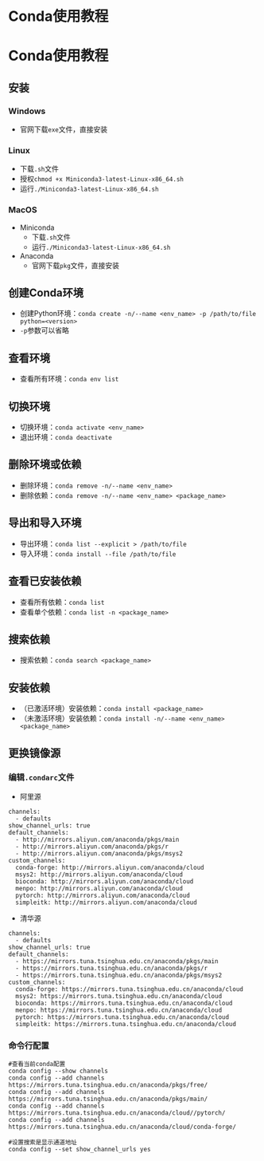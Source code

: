 # Conda使用教程

# Conda使用教程
## 安装
### Windows
* 官网下载`exe`文件，直接安装
### Linux
* 下载`.sh`文件
* 授权`chmod +x Miniconda3-latest-Linux-x86_64.sh`
* 运行`./Miniconda3-latest-Linux-x86_64.sh`
### MacOS
* Miniconda
    * 下载`.sh`文件
    * 运行`./Miniconda3-latest-Linux-x86_64.sh`
* Anaconda
    * 官网下载`pkg`文件，直接安装
## 创建Conda环境
* 创建Python环境：`conda create -n/--name <env_name> -p /path/to/file python=<version> `
* `-p`参数可以省略
## 查看环境
* 查看所有环境：`conda env list `
## 切换环境
* 切换环境：`conda activate <env_name>`
* 退出环境：`conda deactivate`
## 删除环境或依赖
* 删除环境：`conda remove -n/--name <env_name>`
* 删除依赖：`conda remove -n/--name <env_name> <package_name>`
## 导出和导入环境
* 导出环境：`conda list --explicit > /path/to/file`
* 导入环境：`conda install --file /path/to/file`
## 查看已安装依赖
* 查看所有依赖：`conda list`
* 查看单个依赖：`conda list -n <package_name>`
## 搜索依赖
* 搜索依赖：`conda search <package_name>`
## 安装依赖
* （已激活环境）安装依赖：`conda install <package_name>`
* （未激活环境）安装依赖：`conda install -n/--name <env_name> <package_name>`
## 更换镜像源
### 编辑`.condarc`文件
* 阿里源
```
channels:
  - defaults
show_channel_urls: true
default_channels:
  - http://mirrors.aliyun.com/anaconda/pkgs/main
  - http://mirrors.aliyun.com/anaconda/pkgs/r
  - http://mirrors.aliyun.com/anaconda/pkgs/msys2
custom_channels:
  conda-forge: http://mirrors.aliyun.com/anaconda/cloud
  msys2: http://mirrors.aliyun.com/anaconda/cloud
  bioconda: http://mirrors.aliyun.com/anaconda/cloud
  menpo: http://mirrors.aliyun.com/anaconda/cloud
  pytorch: http://mirrors.aliyun.com/anaconda/cloud
  simpleitk: http://mirrors.aliyun.com/anaconda/cloud
```
* 清华源
```
channels:
  - defaults
show_channel_urls: true
default_channels:
  - https://mirrors.tuna.tsinghua.edu.cn/anaconda/pkgs/main
  - https://mirrors.tuna.tsinghua.edu.cn/anaconda/pkgs/r
  - https://mirrors.tuna.tsinghua.edu.cn/anaconda/pkgs/msys2
custom_channels:
  conda-forge: https://mirrors.tuna.tsinghua.edu.cn/anaconda/cloud
  msys2: https://mirrors.tuna.tsinghua.edu.cn/anaconda/cloud
  bioconda: https://mirrors.tuna.tsinghua.edu.cn/anaconda/cloud
  menpo: https://mirrors.tuna.tsinghua.edu.cn/anaconda/cloud
  pytorch: https://mirrors.tuna.tsinghua.edu.cn/anaconda/cloud
  simpleitk: https://mirrors.tuna.tsinghua.edu.cn/anaconda/cloud
```
### 命令行配置
```
#查看当前conda配置
conda config --show channels
conda config --add channels https://mirrors.tuna.tsinghua.edu.cn/anaconda/pkgs/free/
conda config --add channels https://mirrors.tuna.tsinghua.edu.cn/anaconda/pkgs/main/
conda config --add channels https://mirrors.tuna.tsinghua.edu.cn/anaconda/cloud//pytorch/
conda config --add channels https://mirrors.tuna.tsinghua.edu.cn/anaconda/cloud/conda-forge/
 
#设置搜索是显示通道地址
conda config --set show_channel_urls yes
```





